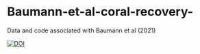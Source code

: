 # Baumann-et-al-coral-recovery-
Data and code associated with Baumann et al (2021)

<a href="https://zenodo.org/badge/latestdoi/347196320"><img src="https://zenodo.org/badge/347196320.svg" alt="DOI"></a>

